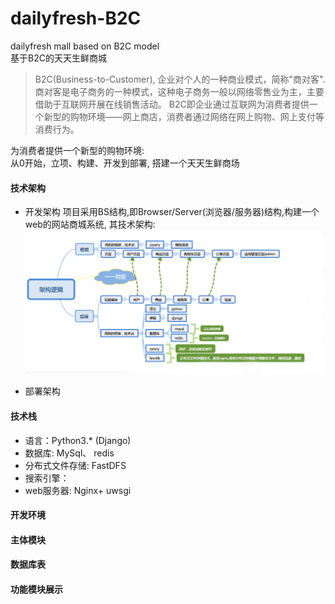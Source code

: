 # dailyfresh-B2C
dailyfresh mall based on B2C model  
基于B2C的天天生鲜商城  
> B2C(Business-to-Customer), 企业对个人的一种商业模式，简称"商对客". 商对客是电子商务的一种模式，这种电子商务一般以网络零售业为主，主要借助于互联网开展在线销售活动。 B2C即企业通过互联网为消费者提供一个新型的购物环境——网上商店，消费者通过网络在网上购物、网上支付等消费行为。

为消费者提供一个新型的购物环境:   
从0开始，立项、构建、开发到部署, 搭建一个天天生鲜商场

#### 技术架构
* 开发架构
项目采用BS结构,即Browser/Server(浏览器/服务器)结构,构建一个web的网站商城系统, 其技术架构:   
![frame](framework.png)

* 部署架构


#### 技术栈
- 语言：Python3.* (Django)
- 数据库: MySql、 redis
- 分布式文件存储: FastDFS
- 搜索引擎：     
- web服务器: Nginx+ uwsgi    

####  开发环境


####  主体模块


####  数据库表

#### 功能模块展示

